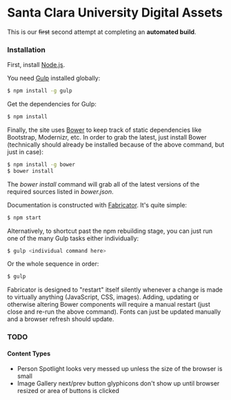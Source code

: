 # Santa Clara University Digital Assets

This is our ~~first~~ second attempt at completing an **automated build**.

### Installation

First, install [Node.js](http://nodejs.org/).

You need [Gulp](http://gulpjs.com/) installed globally:

```sh
$ npm install -g gulp
```

Get the dependencies for Gulp:

```sh
$ npm install
```

Finally, the site uses [Bower](http://bower.io/) to keep track of static dependencies like Bootstrap, Modernizr, etc.
In order to grab the latest, just install Bower (technically should already be installed because of the above command, but just in case):

```sh
$ npm install -g bower
$ bower install
```

The *bower install* command will grab all of the latest versions of the required sources listed in *bower.json*.

Documentation is constructed with [Fabricator](https://github.com/fbrctr/fabricator).  It's quite simple:

```sh
$ npm start
```

Alternatively, to shortcut past the npm rebuilding stage, you can just run one of the many Gulp tasks either individually:

```sh
$ gulp <individual command here>
```

Or the whole sequence in order:

```sh
$ gulp
```

Fabricator is designed to "restart" itself silently whenever a change is made to virtually anything (JavaScript, CSS, images).  Adding, updating or otherwise altering Bower components will require a manual restart (just close and re-run the above command).  Fonts can just be updated manually and a browser refresh should update.


### TODO

#### Content Types

* Person Spotlight looks very messed up unless the size of the browser is small
* Image Gallery next/prev button glyphicons don't show up until browser resized or area of buttons is clicked
